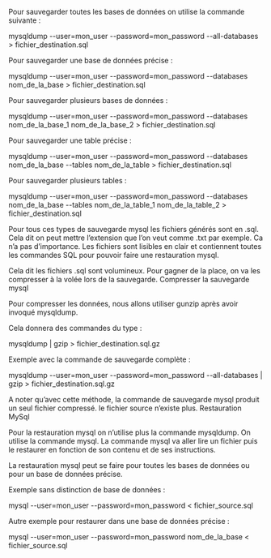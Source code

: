 Pour sauvegarder toutes les bases de données on utilise la commande suivante :

mysqldump --user=mon_user --password=mon_password --all-databases > fichier_destination.sql

Pour sauvegarder une base de données précise :

mysqldump --user=mon_user --password=mon_password --databases nom_de_la_base > fichier_destination.sql

Pour sauvegarder plusieurs bases de données :

mysqldump --user=mon_user --password=mon_password --databases nom_de_la_base_1 nom_de_la_base_2 > fichier_destination.sql

Pour sauvegarder une table précise :

mysqldump --user=mon_user --password=mon_password --databases nom_de_la_base --tables nom_de_la_table > fichier_destination.sql

Pour sauvegarder plusieurs tables :

mysqldump --user=mon_user --password=mon_password --databases nom_de_la_base --tables nom_de_la_table_1 nom_de_la_table_2 > fichier_destination.sql

Pour tous ces types de sauvegarde mysql les fichiers générés sont en .sql. Cela dit on peut mettre l’extension que l’on veut comme .txt par exemple. Ca n’a pas d’importance.
Les fichiers sont lisibles en clair et contiennent toutes les commandes SQL pour pouvoir faire une restauration mysql.

Cela dit les fichiers .sql sont volumineux. Pour gagner de la place, on va les compresser à la volée lors de la sauvegarde.
Compresser la sauvegarde mysql

Pour compresser les données, nous allons utiliser gunzip après avoir invoqué mysqldump.

Cela donnera des commandes du type :

mysqldump <commandes> | gzip > fichier_destination.sql.gz

Exemple avec la commande de sauvegarde complète :

mysqldump --user=mon_user --password=mon_password --all-databases | gzip > fichier_destination.sql.gz

A noter qu’avec cette méthode, la commande de sauvegarde mysql produit un seul fichier compressé. le fichier source n’existe plus.
Restauration MySql

Pour la restauration mysql on n’utilise plus la commande mysqldump. On utilise la commande mysql.
La commande mysql va aller lire un fichier puis le restaurer en fonction de son contenu et de ses instructions.

La restauration mysql peut se faire pour toutes les bases de données ou pour un base de données précise.

Exemple sans distinction de base de données :

mysql --user=mon_user --password=mon_password < fichier_source.sql

Autre exemple pour restaurer dans une base de données précise :

mysql --user=mon_user --password=mon_password nom_de_la_base < fichier_source.sql
